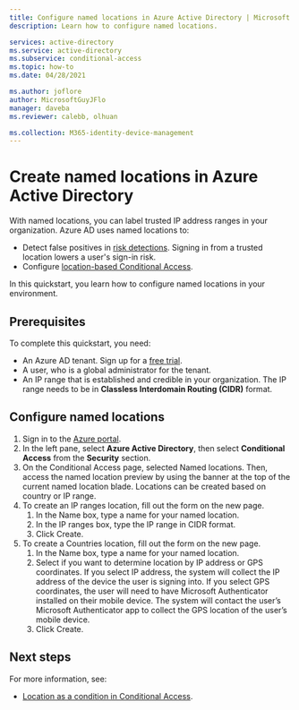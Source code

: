 ```yaml
---
title: Configure named locations in Azure Active Directory | Microsoft Docs
description: Learn how to configure named locations.

services: active-directory
ms.service: active-directory
ms.subservice: conditional-access
ms.topic: how-to
ms.date: 04/28/2021

ms.author: joflore
author: MicrosoftGuyJFlo
manager: daveba
ms.reviewer: calebb, olhuan

ms.collection: M365-identity-device-management
---
```

# Create named locations in Azure Active Directory

With named locations, you can label trusted IP address ranges in your organization. Azure AD uses named locations to:
- Detect false positives in [risk detections](../identity-protection/overview-identity-protection.md). Signing in from a trusted location lowers a user's sign-in risk.   
- Configure [location-based Conditional Access](../conditional-access/location-condition.md).

In this quickstart, you learn how to configure named locations in your environment.

## Prerequisites

To complete this quickstart, you need:

* An Azure AD tenant. Sign up for a [free trial](https://azure.microsoft.com/trial/get-started-active-directory/). 
* A user, who is a global administrator for the tenant.
* An IP range that is established and credible in your organization. The IP range needs to be in **Classless Interdomain Routing (CIDR)** format.

## Configure named locations

1. Sign in to the [Azure portal](https://portal.azure.com).
1. In the left pane, select **Azure Active Directory**, then select **Conditional Access** from the **Security** section.
1.	On the Conditional Access page, selected Named locations. Then, access the named location preview by using the banner at the top of the current named location blade. Locations can be created based on country or IP range.
   1. To create an IP ranges location, fill out the form on the new page.
      1. In the Name box, type a name for your named location.
      1. In the IP ranges box, type the IP range in CIDR format.
      1. Click Create.
   1. To create a Countries location, fill out the form on the new page.
      1. In the Name box, type a name for your named location.
      1. Select if you want to determine location by IP address or GPS coordinates. If you select IP address, the system will collect the IP address of the device the user is signing into. If you select GPS coordinates, the user will need to have Microsoft Authenticator installed on their mobile device. The system will contact the user’s Microsoft Authenticator app to collect the GPS location of the user’s mobile device.
      1. Click Create.

## Next steps

For more information, see:

- [Location as a condition in Conditional Access](../conditional-access/concept-conditional-access-conditions.md#locations).
